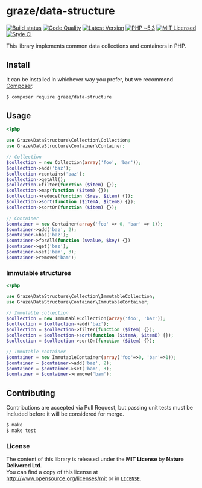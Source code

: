 # graze/data-structure

[![Build status][ico-build]][travis]
[![Code Quality][ico-quality]][scrutinizer]
[![Latest Version][ico-package]][packagist]
[![PHP ~5.3][ico-engine]][lang]
[![MIT Licensed][ico-license]][license]
[![Style CI][ico-style]][styleci]

<!-- Links -->
[travis]: https://travis-ci.org/graze/data-structure
[packagist]: https://packagist.org/packages/graze/data-structure
[lang]: https://secure.php.net
[license]: https://github.com/graze/data-structure/blob/master/LICENSE
[scrutinizer]: https://scrutinizer-ci.com/g/graze/data-structure/
[styleci]: https://styleci.io/repos/11204162

<!-- Images -->
[ico-build]: https://img.shields.io/travis/graze/data-structure.svg?style=flat-square
[ico-package]: https://img.shields.io/packagist/v/graze/data-structure.svg?style=flat-square
[ico-engine]: https://img.shields.io/badge/php-%3E%3D5.5-8892BF.svg?style=flat-square
[ico-license]: https://img.shields.io/packagist/l/graze/data-structure.svg?style=flat-square
[ico-quality]: https://img.shields.io/scrutinizer/g/graze/data-structure.svg?style=flat-square
[ico-style]: https://styleci.io/repos/11204162/shield

This library implements common data collections and containers in PHP.

## Install

It can be installed in whichever way you prefer, but we recommend [Composer][packagist].

``` bash
$ composer require graze/data-structure
```

## Usage

```php
<?php

use Graze\DataStructure\Collection\Collection;
use Graze\DataStructure\Container\Container;

// Collection
$collection = new Collection(array('foo', 'bar'));
$collection->add('baz');
$collection->contains('baz');
$collection->getAll();
$collection->filter(function ($item) {});
$collection->map(function ($item) {});
$collection->reduce(function ($res, $item) {});
$collection->sort(function ($itemA, $itemB) {});
$collection->sortOn(function ($item) {});

// Container
$container = new Container(array('foo' => 0, 'bar' => 1));
$container->add('baz', 2);
$container->has('baz');
$container->forAll(function ($value, $key) {})
$container->get('baz');
$container->set('bam', 3);
$container->remove('bam');
```

### Immutable structures

```php
<?php

use Graze\DataStructure\Collection\ImmutableCollection;
use Graze\DataStructure\Container\ImmutableContainer;

// Immutable collection
$collection = new ImmutableCollection(array('foo', 'bar'));
$collection = $collection->add('baz');
$collection = $collection->filter(function ($item) {});
$collection = $collection->sort(function ($itemA, $itemB) {});
$collection = $collection->sortOn(function ($item) {});

// Immutable container
$container = new ImmutableContainer(array('foo'=>0, 'bar'=>1));
$container = $container->add('baz', 2);
$container = $container->set('bam', 3);
$container = $container->remove('bam');
```

## Contributing

Contributions are accepted via Pull Request, but passing unit tests must be
included before it will be considered for merge.

```bash
$ make
$ make test
```

### License

The content of this library is released under the **MIT License** by
**Nature Delivered Ltd**.<br/> You can find a copy of this license at
http://www.opensource.org/licenses/mit or in [`LICENSE`][license].

<!-- Links -->
[vagrant]: http://vagrantup.com
